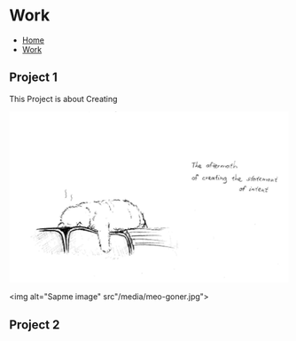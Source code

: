 # Work

- [Home](index.md)
- [Work](word.md)

## Project 1

This Project is about Creating 

![Sample image](/media/meo-goner.jpg)

<img alt="Sapme image" src"/media/meo-goner.jpg">

## Project 2
